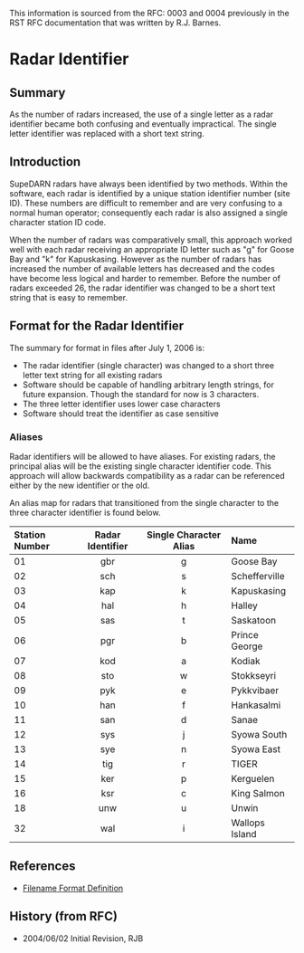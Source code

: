 <!-- Copyright (C) 2020 VT SuperDARN, Virginia Polytechnic Institute and State University 
author(s): Kevin Sterne

Disclaimer: License under GNU v3.0, the file is found in the root directory under LICENSE 

-->

This information is sourced from the RFC: 0003 and 0004 previously in the RST RFC documentation that was written by R.J. Barnes.

# Radar Identifier

## Summary

As the number of radars increased, the use of a single letter as a radar identifier became both confusing and eventually impractical.  The single letter identifier was replaced with a short text string.

## Introduction

SupeDARN radars have always been identified by two methods.  Within the software, each radar is identified by a unique station identifier number (site ID).  These numbers are difficult to remember and are very confusing to a normal human operator; consequently each radar is also assigned a single character station ID code.

When the number of radars was comparatively small, this approach worked well with each radar receiving an appropriate ID letter such as "g" for Goose Bay and "k" for Kapuskasing.  However as the number of radars has increased the number of available letters has decreased and the codes have become less logical and harder to remember.  Before the number of radars exceeded 26, the radar identifier was changed to be a short text string that is easy to remember.

## Format for the Radar Identifier

The summary for format in files after July 1, 2006 is:

- The radar identifier (single character) was changed to a short three letter text string for all existing radars
- Software should be capable of handling arbitrary length strings, for future expansion.  Though the standard for now is 3 characters.
- The three letter identifier uses lower case characters
- Software should treat the identifier as case sensitive

### Aliases

Radar identifiers will be allowed to have aliases.  For existing radars, the principal alias will be the existing single character identifier code.  This approach will allow backwards compatibility as a radar can be referenced either by the new identifier or the old.

An alias map for radars that transitioned from the single character to the three character identifier is found below.

| Station Number  | Radar Identifier | Single Character Alias | Name |
| :-------------  | :--------------: | :--------------------: | :--- |
| 01              |  gbr             |  g                     | Goose Bay |
| 02              |  sch             |  s                     | Schefferville |
| 03              |  kap             |  k                     | Kapuskasing |
| 04              |  hal             |  h                     | Halley |
| 05              |  sas             |  t                     | Saskatoon |
| 06              |  pgr             |  b                     | Prince George |
| 07              |  kod             |  a                     | Kodiak |
| 08              |  sto             |  w                     | Stokkseyri |
| 09              |  pyk             |  e                     | Pykkvibaer |
| 10              |  han             |  f                     | Hankasalmi |
| 11              |  san             |  d                     | Sanae |
| 12              |  sys             |  j                     | Syowa South |
| 13              |  sye             |  n                     | Syowa East |
| 14              |  tig             |  r                     | TIGER |
| 15              |  ker             |  p                     | Kerguelen |
| 16              |  ksr             |  c                     | King Salmon |
| 18              |  unw             |  u                     | Unwin |
| 32              |  wal             |  i                     | Wallops Island |


## References

- [Filename Format Definition](filename.md)

## History (from RFC)

- 2004/06/02 Initial Revision, RJB

